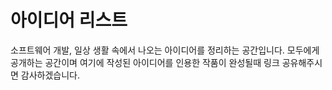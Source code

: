 아이디어 리스트
=============
소프트웨어 개발, 일상 생활 속에서 나오는 아이디어를 정리하는 공간입니다. 모두에게 공개하는 공간이며 여기에 작성된 아이디어를 인용한 작품이 완성될때 링크 공유해주시면 감사하겠습니다.
